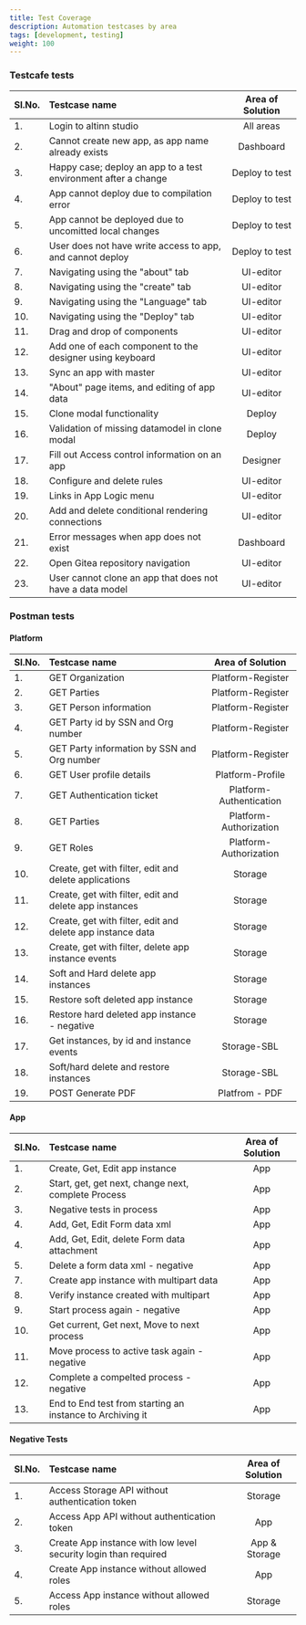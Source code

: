 ```yaml
---
title: Test Coverage
description: Automation testcases by area
tags: [development, testing]
weight: 100
---
```


###  Testcafe tests

Sl.No. |    Testcase name   |   Area of Solution
:--- | :--- | :---:
1. | Login to altinn studio | All areas
2. | Cannot create new app, as app name already exists | Dashboard
3. | Happy case; deploy an app to a test environment after a change | Deploy to test 
4. | App cannot deploy due to compilation error | Deploy to test 
5. | App cannot be deployed due to uncomitted local changes | Deploy to test 
6. | User does not have write access to app, and cannot deploy | Deploy to test 
7. | Navigating using the "about" tab | UI-editor 
8. | Navigating using the "create" tab |UI-editor 
9. | Navigating using the "Language" tab | UI-editor
10. | Navigating using the "Deploy" tab | UI-editor 
11. | Drag and drop of components | UI-editor 
12. | Add one of each component to the designer using keyboard | UI-editor 
13. | Sync an app with master | UI-editor 
14. | "About" page items, and editing of app data | UI-editor 
15. | Clone modal functionality | Deploy 
16. | Validation of missing datamodel in clone modal | Deploy 
17. | Fill out Access control information on an app | Designer
18. | Configure and delete rules | UI-editor
19. | Links in App Logic menu | UI-editor
20. | Add and delete conditional rendering connections | UI-editor
21. | Error messages when app does not exist | Dashboard
22. | Open Gitea repository navigation | UI-editor
23. | User cannot clone an app that does not have a data model | UI-editor

### Postman tests
#### Platform
Sl.No. |    Testcase name   |   Area of Solution   
:--- | :--- | :---: 
1. | GET Organization | Platform-Register
2. | GET Parties | Platform-Register
3. | GET Person information | Platform-Register
4. | GET Party id by SSN and Org number | Platform-Register
5. | GET Party information by SSN and Org number | Platform-Register
6. | GET User profile details | Platform-Profile
7. | GET Authentication ticket | Platform-Authentication
8. | GET Parties | Platform-Authorization
9. | GET Roles | Platform-Authorization
10. | Create, get with filter, edit and delete applications | Storage
11. | Create, get with filter, edit and delete app instances | Storage
12. | Create, get with filter, edit and delete app instance data | Storage
13. | Create, get with filter, delete app instance events | Storage
14. | Soft and Hard delete app instances | Storage
15. | Restore soft deleted app instance | Storage
16. | Restore hard deleted app instance - negative | Storage
17. | Get instances, by id and instance events | Storage-SBL
18. | Soft/hard delete and restore instances | Storage-SBL
19. | POST Generate PDF | Platfrom - PDF

#### App
Sl.No. |    Testcase name   |   Area of Solution   
:--- | :--- | :---: 
1. | Create, Get, Edit app instance | App
2. | Start, get, get next, change next, complete Process | App
3. | Negative tests in process | App
4. | Add, Get, Edit Form data xml | App
4. | Add, Get, Edit, delete Form data attachment | App
5. | Delete a form data xml - negative | App
7. | Create app instance with multipart data | App
8. | Verify instance created with multipart | App
9. | Start process again - negative | App
10. | Get current, Get next, Move to next process | App
11. | Move process to active task again - negative | App
12. | Complete a compelted process - negative | App
13. | End to End test from starting an instance to Archiving it | App

#### Negative Tests
Sl.No. |    Testcase name   |   Area of Solution   
:--- | :--- | :---:
1. | Access Storage API without authentication token | Storage
2. | Access App API without authentication token | App
3. | Create App instance with low level security login than required | App & Storage
4. | Create App instance without allowed roles | App
5. | Access App instance without allowed roles | Storage